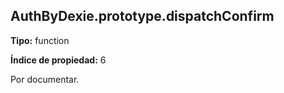 ## AuthByDexie.prototype.dispatchConfirm

**Tipo:** function

**Índice de propiedad:** 6

Por documentar.



